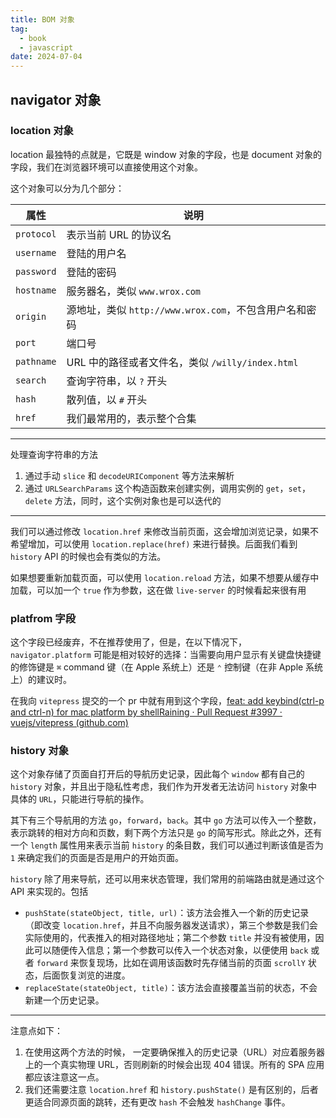 ```yaml
---
title: BOM 对象
tag:
  - book
  - javascript
date: 2024-07-04
---
```


## navigator 对象

### location 对象

location 最独特的点就是，它既是 window 对象的字段，也是 document 对象的字段，我们在浏览器环境可以直接使用这个对象。

这个对象可以分为几个部分：

| 属性       | 说明                                                   |
| ---------- | ------------------------------------------------------ |
| `protocol` | 表示当前 URL 的协议名                                  |
| `username` | 登陆的用户名                                           |
| `password` | 登陆的密码                                             |
| `hostname` | 服务器名，类似 `www.wrox.com`                          |
| `origin`   | 源地址，类似 `http://www.wrox.com`，不包含用户名和密码 |
| `port`     | 端口号                                                 |
| `pathname` | URL 中的路径或者文件名，类似 `/willy/index.html`       |
| `search`   | 查询字符串，以 `?` 开头                                |
| `hash`     | 散列值，以 `#` 开头                                    |
| `href`     | 我们最常用的，表示整个合集                             |

---

处理查询字符串的方法

1. 通过手动 `slice` 和 `decodeURIComponent` 等方法来解析
2. 通过 `URLSearchParams` 这个构造函数来创建实例，调用实例的 `get`，`set`，`delete` 方法，同时，这个实例对象也是可以迭代的

---

我们可以通过修改 `location.href` 来修改当前页面，这会增加浏览记录，如果不希望增加，可以使用 `location.replace(href)` 来进行替换。后面我们看到 `history` API 的时候也会有类似的方法。

如果想要重新加载页面，可以使用 `location.reload` 方法，如果不想要从缓存中加载，可以加一个 `true` 作为参数，这在做 `live-server` 的时候看起来很有用

### platfrom 字段

这个字段已经废弃，不在推荐使用了，但是，在以下情况下，`navigator.platform` 可能是相对较好的选择：当需要向用户显示有关键盘快捷键的修饰键是 `⌘` command 键（在 Apple 系统上）还是 `⌃` 控制键（在非 Apple 系统上）的建议时。

在我向 `vitepress` 提交的一个 pr 中就有用到这个字段，[feat: add keybind(ctrl-p and ctrl-n) for mac platform by shellRaining · Pull Request #3997 · vuejs/vitepress (github.com)](https://github.com/vuejs/vitepress/pull/3997)

### history 对象

这个对象存储了页面自打开后的导航历史记录，因此每个 `window` 都有自己的 `history` 对象，并且出于隐私性考虑，我们作为开发者无法访问 `history` 对象中具体的 `URL`，只能进行导航的操作。

其下有三个导航用的方法 `go`，`forward`，`back`。其中 `go` 方法可以传入一个整数，表示跳转的相对方向和页数，剩下两个方法只是 `go` 的简写形式。除此之外，还有一个 `length` 属性用来表示当前 `history` 的条目数，我们可以通过判断该值是否为 `1` 来确定我们的页面是否是用户的开始页面。

`history` 除了用来导航，还可以用来状态管理，我们常用的前端路由就是通过这个 API 来实现的。包括

- `pushState(stateObject, title, url)`：该方法会推入一个新的历史记录（即改变 `location.href`，并且不向服务器发送请求），第三个参数是我们会实际使用的，代表推入的相对路径地址；第二个参数 `title` 并没有被使用，因此可以随便传入信息；第一个参数可以传入一个状态对象，以便使用 `back` 或者 `forward` 来恢复现场，比如在调用该函数时先存储当前的页面 `scrollY` 状态，后面恢复浏览的进度。
- `replaceState(stateObject, title)`：该方法会直接覆盖当前的状态，不会新建一个历史记录。

---

注意点如下：

1. 在使用这两个方法的时候， 一定要确保推入的历史记录（URL）对应着服务器上的一个真实物理 URL，否则刷新的时候会出现 404 错误。所有的 SPA 应用都应该注意这一点。
2. 我们还需要注意 `location.href` 和 `history.pushState()` 是有区别的，后者更适合同源页面的跳转，还有更改 `hash` 不会触发 `hashChange` 事件。
